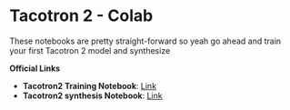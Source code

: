 # Tacotron 2 - Colab

These notebooks are pretty straight-forward so yeah go ahead and train your first Tacotron 2 model and synthesize

**Official Links**
- **Tacotron2 Training Notebook**: [Link](https://colab.research.google.com/github/justinjohn0306/Tacotron2-Colab/blob/main/Tacotron2_Training.ipynb)
- **Tacotron2 synthesis Notebook**: [Link](https://colab.research.google.com/github/justinjohn0306/Tacotron2-Colab/blob/main/Tacotron2_synthesis.ipynb)
